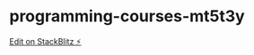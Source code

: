 # programming-courses-mt5t3y

[Edit on StackBlitz ⚡️](https://stackblitz.com/edit/programming-courses-mt5t3y)